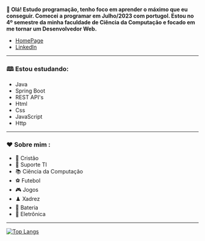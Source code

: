 **👋 Olá! Estudo programação, tenho foco em aprender o máximo que eu conseguir. Comecei a programar em Julho/2023 com portugol. Estou no 4º semestre da minha faculdade de Ciência da Computação e 
focado em me tornar um Desenvolvedor Web.**

- [HomePage](https://alefismael.github.io/homepage)
- [LinkedIn](https://linkedin.com/in/álef-ismael-80635a246)

---

### 🕮 Estou estudando:

- Java
- Spring Boot
- REST API's
- Html
- Css
- JavaScript
- Http

---

### ❤️ Sobre mim :

- 🙏 Cristão
- 💼 Suporte TI
- 📚 Ciência da Computação
- ⚽ Futebol
- 🎮 Jogos
- ♟️ Xadrez
- 🥁 Bateria
- 🎵 Eletrônica

---
  
[![Top Langs](https://github-readme-stats.vercel.app/api/top-langs/?username=alefismael\&layout=compact)](https://github.com/anuraghazra/github-readme-stats)
